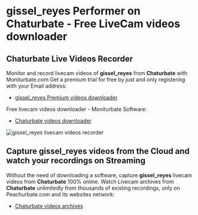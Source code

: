 # gissel_reyes Performer on Chaturbate - Free LiveCam videos downloader

## Chaturbate Live Videos Recorder

Monitor and record livecam videos of **gissel_reyes** from **Chaturbate** with Moniturbate.com
Get a premium trial for free by just and only registering with your Email address:
* [gissel_reyes Premium videos downloader](https://moniturbate.com/request-demo-licence-key.html)

Free livecam videos downloader - Moniturbate Software:
* [Chaturbate videos downloader](https://moniturbate.com/moniturbate-download-software.html)

![gissel_reyes livecam videos recorder](https://peachurnet.com/templates/moniturbate-software.png)


## Capture gissel_reyes videos from the Cloud and watch your recordings on Streaming

Without the need of downloading a software, capture **gissel_reyes** livecam videos from **Chaturbate** 100% online.
Watch Livecam archives from **Chaturbate** unlimitedly from thousands of existing recordings, only on Peachurbate.com and its websites network:
* [Chaturbate videos archives](https://peachurnet.com/)